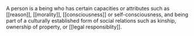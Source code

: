 A person is a being who has certain capacities or attributes such as [[reason]], [[morality]], [[consciousness]] or self-consciousness, and being part of a culturally established form of social relations such as kinship, ownership of property, or [[legal responsiblity]].